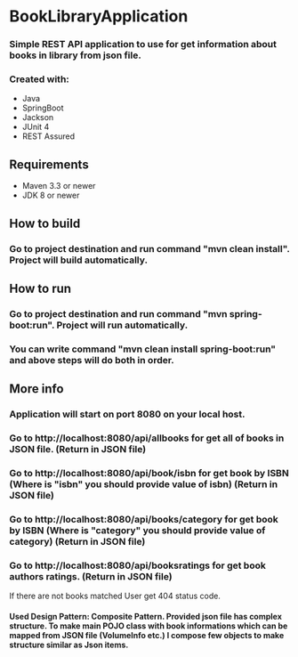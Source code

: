 # BookLibraryApplication

### Simple REST API application to use for get information about books in library from json file.
### Created with:
* Java
* SpringBoot
* Jackson
* JUnit 4
* REST Assured 

## Requirements

* Maven 3.3 or newer
* JDK 8 or newer

## How to build

### Go to project destination and run command "mvn clean install". Project will build automatically.

## How to run

### Go to project destination and run command "mvn spring-boot:run". Project will run automatically.

### You can write command "mvn clean install spring-boot:run" and above steps will do both in order.

## More info

### Application will start on port 8080 on your local host. 

### Go to  http://localhost:8080/api/allbooks for get all of books in JSON file.  (Return in JSON file)

### Go to http://localhost:8080/api/book/isbn for get book by ISBN (Where is "isbn" you should provide value of isbn) (Return in JSON file)

### Go to http://localhost:8080/api/books/category  for get book by ISBN (Where is "category" you should provide value of category) (Return in JSON file)

### Go to http://localhost:8080/api/booksratings for get book authors ratings. (Return in JSON file)

If there are not books matched User get 404 status code.

#### Used Design Pattern: Composite Pattern. Provided json file has complex structure. To make main POJO class with book informations which can be mapped from JSON file (VolumeInfo etc.) I compose few objects to make structure similar as Json items.
